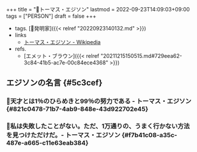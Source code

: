 +++
title = "👨トーマス・エジソン"
lastmod = 2022-09-23T14:09:03+09:00
tags = ["PERSON"]
draft = false
+++

-   tags. [🔖発明家]({{< relref "20220923140132.md" >}})
-   links
    -   [トーマス・エジソン - Wikipedia](https://ja.wikipedia.org/wiki/%E3%83%88%E3%83%BC%E3%83%9E%E3%82%B9%E3%83%BB%E3%82%A8%E3%82%B8%E3%82%BD%E3%83%B3)
-   refs.
    -   [エメット・ブラウン]({{< relref "20211215150515.md#729eea62-3c84-41b5-ac7e-00c84ece4368" >}})


## エジソンの名言 {#5c3cef}


### 📜天才とは1％のひらめきと99％の努力である - トーマス・エジソン {#821c0478-71b7-4ab9-848e-43d922702e45}


### 📜私は失敗したことがない。ただ、1万通りの、うまく行かない方法を見つけただけだ。- トーマス・エジソン {#f7b41c08-a35c-487e-a665-c11e63eab384}
